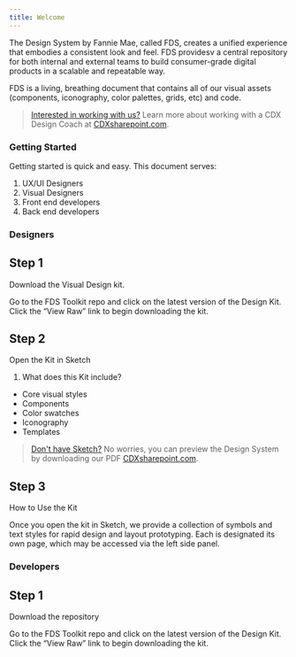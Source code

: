 ```yaml
---
title: Welcome
---
```


The Design System by Fannie Mae, called FDS, creates a unified experience that embodies a consistent look and feel. FDS providesv a central repository for both internal and external teams to build consumer-grade digital products in a scalable and repeatable way. 

FDS is a living, breathing document that contains all of our visual assets (components, iconography, color palettes, grids, etc) and code.

> [Interested in working with us?](http://example.com/signup) Learn more about working with a CDX Design Coach at [CDXsharepoint.com](http://cdxsharepoint.com/).

### Getting Started

Getting started is quick and easy. This document serves:

1. UX/UI Designers
2. Visual Designers
3. Front end developers
4. Back end developers


### Designers

## Step 1
Download the Visual Design kit.

Go to the FDS Toolkit repo and click on the latest version of the Design Kit. Click the “View Raw” link to begin downloading the kit.

## Step 2
Open the Kit in Sketch

1. What does this Kit include?
* Core visual styles
* Components 
* Color swatches 
* Iconography
* Templates

> [Don't have Sketch?](http://example.com/signup) No worries, you can preview the Design System by downloading our PDF [CDXsharepoint.com](http://cdxsharepoint.com/).

## Step 3
How to Use the Kit

Once you open the kit in Sketch, we provide a collection of symbols and text styles for rapid design and layout prototyping. Each is designated its own page, which may be accessed via the left side panel.


### Developers

## Step 1
Download the repository

Go to the FDS Toolkit repo and click on the latest version of the Design Kit. Click the “View Raw” link to begin downloading the kit.

